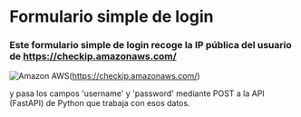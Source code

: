 # Formulario simple de login

### Este formulario simple de login recoge la IP pública del usuario de https://checkip.amazonaws.com/ 

![Amazon AWS](https://img.shields.io/static/v1?style=plastic&message=Amazon+AWS&color=232F3E&logo=Amazon+AWS&logoColor=FFFFFF&label=)(https://checkip.amazonaws.com/)

y pasa los campos 'username' y 'password' mediante POST a la API (FastAPI) de Python que trabaja con esos datos.
